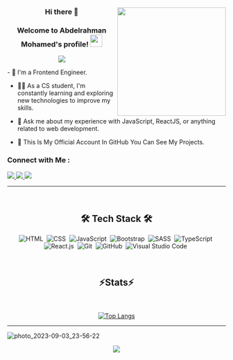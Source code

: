  <h3 align="center">Hi there 👋</>

<img width="250" align="right" src="https://c.tenor.com/_DOBjnGspYAAAAAM/code-coding.gif">
<h3 align="center">
  Welcome to Abdelrahman Mohamed's profile!
  <img src="https://media.giphy.com/media/hvRJCLFzcasrR4ia7z/giphy.gif" width="28">
</h3>
<!-- Typing SVG by DenverCoder1 - https://github.com/DenverCoder1/readme-typing-svg -->
<p align="center">
  <a href="https://github.com/DenverCoder1/readme-typing-svg"><img src="https://readme-typing-svg.herokuapp.com/?lines=Frontend%20web%20developer;Always%20learning%20new%20things&font=Fira%20Code&center=true&width=440&height=45&color=f75c7e&vCenter=true&size=22"></a>
</p> 
- 🏢 I'm a Frontend Engineer.

- 👨‍💻 As a CS student, I'm constantly learning and exploring new technologies to improve my skills.

- 💬 Ask me about my experience with JavaScript, ReactJS, or anything related to web development.

- 👑 This Is My Official Account In GitHub You Can See My Projects.

### Connect with Me :
<div>
 <a href="mailto:abdomohamed782002@gmail.com" target="_blank">
  <img src="https://img.shields.io/badge/Gmail-333333?style=for-the-badge&logo=gmail&logoColor=red" target="_blank"/>
 </a>
 
 <a href="https://www.linkedin.com/in/abdelrahman-mohamed-79baa51b6/" target="_blank">
  <img src="https://img.shields.io/badge/-LinkedIn-0077B5?style=for-the-badge&logo=Linkedin&logoColor=white"/>
 </a>
 
 <a href="https://wa.me/+201001520321" target="_blank">
  <img src="https://img.shields.io/badge/Whatsapp-4dc95b?style=for-the-badge&logo=whatsapp&logoColor=white"/>
 </a>
 
</div>

<hr/>
<br/>


<div align="center">
  <h2>🛠 Tech Stack 🛠</h2>
 
 ![HTML](https://img.shields.io/badge/HTML-05122A?style=flat&logo=HTML5)&nbsp;
 ![CSS](https://img.shields.io/badge/CSS-05122A?style=flat&logo=CSS3&logoColor=1572B6)&nbsp;
 ![JavaScript](https://img.shields.io/badge/-JavaScript-05122A?style=flat&logo=javascript)&nbsp;
 ![Bootstrap](https://img.shields.io/badge/-Bootstrap-05122A?style=flat&logo=bootstrap&logoColor=563D7C)&nbsp;
 ![SASS](https://img.shields.io/badge/-SASS-05122A?style=flat&logo=sass&logoColor=c69)&nbsp;
 ![TypeScript](https://img.shields.io/badge/-TypeScript-05122A?style=flat&logo=typescript&logoColor=377cc8)&nbsp;
 ![React.js](https://img.shields.io/badge/-React-05122A?style=flat&logo=react)&nbsp;
 ![Git](https://img.shields.io/badge/-Git-05122A?style=flat&logo=git)&nbsp;
 ![GitHub](https://img.shields.io/badge/-GitHub-05122A?style=flat&logo=github)&nbsp;
 ![Visual Studio Code](https://img.shields.io/badge/-VisualStudioCode-05122A?style=flat&logo=visual-studio-code&logoColor=007ACC)&nbsp;
 
</div>

<br/>

<div align="center">
 <h2>
 ⚡Stats⚡
 </h2>
 <br/>

 [![Top Langs](https://github-readme-stats.vercel.app/api/top-langs/?username=Abdelrahmanmohamed78&layout=donut&theme=react)](https://github.com/Abdelrahmanmohamed78/github-readme-stats)
 
</div>

<hr/>

![photo_2023-09-03_23-56-22](https://github.com/Abdelrahmanmohamed78/Abdelrahmanmohamed78/assets/94566322/e2076894-9aa0-4e11-bdf3-cb57b960201d)

<p align="center">
  <a href="https://github.com/DenverCoder1/readme-typing-svg"><img src="https://readme-typing-svg.herokuapp.com/?lines=Thanks%20for%20Visiting%20❤️;Follow%20For%20More%20Magic%20🎇;&font=Righteous&center=true&width=440&height=45&color=0cdcf2&vCenter=true&size=22"></a>
</p> 
